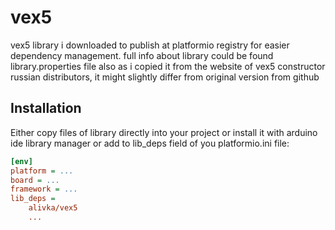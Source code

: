 # vex5

vex5 library i downloaded to publish at platformio registry for easier dependency management.
full info about library could be found library.properties file
also as i copied it from the website of vex5 constructor russian distributors, it might  slightly differ from original version from github

## Installation

Either copy files of library directly into your project or install it with arduino ide library manager or add to lib_deps field of you platformio.ini file:

```ini
[env]
platform = ...
board = ...
framework = ...
lib_deps =
    alivka/vex5
    ...
```
